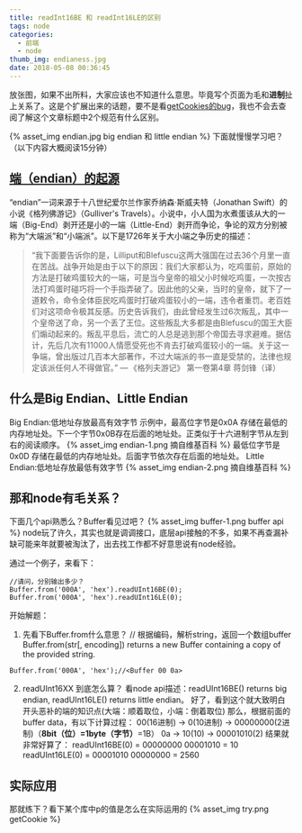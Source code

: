 ```yaml
---
title: readInt16BE 和 readInt16LE的区别
tags: node
categories:
  - 前端
  - node
thumb_img: endianess.jpg
date: 2018-05-08 00:36:45
---
```



放张图，如果不出所料，大家应该也不知道什么意思。毕竟写个页面为毛和**进制**扯上关系了。这是个扩展出来的话题，要不是看[getCookies的bug](https://news.ycombinator.com/item?id=16975025)，我也不会去查阅了解这个文章标题中2个规范有什么区别。

{% asset_img endian.jpg big endian 和 little endian %}
下面就慢慢学习吧？（以下内容大概阅读15分钟）

## [端（endian）的起源](https://zh.wikipedia.org/wiki/%E5%AD%97%E8%8A%82%E5%BA%8F)
“endian”一词来源于十八世纪爱尔兰作家乔纳森·斯威夫特（Jonathan Swift）的小说《格列佛游记》（Gulliver's Travels）。小说中，小人国为水煮蛋该从大的一端（Big-End）剥开还是小的一端（Little-End）剥开而争论，争论的双方分别被称为“大端派”和“小端派”。以下是1726年关于大小端之争历史的描述：

>“我下面要告诉你的是，Lilliput和Blefuscu这两大强国在过去36个月里一直在苦战。战争开始是由于以下的原因：我们大家都认为，吃鸡蛋前，原始的方法是打破鸡蛋较大的一端，可是当今皇帝的祖父小时候吃鸡蛋，一次按古法打鸡蛋时碰巧将一个手指弄破了。因此他的父亲，当时的皇帝，就下了一道敕令，命令全体臣民吃鸡蛋时打破鸡蛋较小的一端，违令者重罚。老百姓们对这项命令极其反感。历史告诉我们，由此曾经发生过6次叛乱，其中一个皇帝送了命，另一个丢了王位。这些叛乱大多都是由Blefuscu的国王大臣们煽动起来的。叛乱平息后，流亡的人总是逃到那个帝国去寻求避难。据估计，先后几次有11000人情愿受死也不肯去打破鸡蛋较小的一端。关于这一争端，曾出版过几百本大部著作，不过大端派的书一直是受禁的，法律也规定该派任何人不得做官。”
— 《格列夫游记》 第一卷第4章 蒋剑锋（译）

## 什么是Big Endian、Little Endian
Big Endian:低地址存放最高有效字节
示例中，最高位字节是0x0A 存储在最低的内存地址处。下一个字节0x0B存在后面的地址处。正类似于十六进制字节从左到右的阅读顺序。
{% asset_img endian-1.png 摘自维基百科 %}
最低位字节是0x0D 存储在最低的内存地址处。后面字节依次存在后面的地址处。
Little Endian:低地址存放最低有效字节
{% asset_img endian-2.png 摘自维基百科 %}

## 那和node有毛关系？
下面几个api熟悉么？Buffer看见过吧？
{% asset_img buffer-1.png buffer api %}
node玩了许久，其实也就是调调接口，底层api接触的不多，如果不再查漏补缺可能来年就要被淘汰了，出去找工作都不好意思说有node经验。

通过一个例子，来看下：
````
//请问，分别输出多少？
Buffer.from('000A', 'hex').readUInt16BE(0);
Buffer.from('000A', 'hex').readUInt16LE(0);
````

开始解题：
1. 先看下Buffer.from什么意思？
// 根据编码，解析string，返回一个数组buffer
Buffer.from(str[, encoding]) returns a new Buffer containing a copy of the provided string.
````
Buffer.from('000A', 'hex');//<Buffer 00 0a>
````

2. readUInt16XX 到底怎么算？
看node api描述：readUInt16BE() returns big endian, readUInt16LE() returns little endian。
好了，看到这个就大致明白开头恶补的端的知识点(大端：顺着取位，小端：倒着取位)
那么，根据前面的buffer data，有以下计算过程：
00(16进制) -> 0(10进制) -> 00000000(2进制)（**8bit（位）=1byte（字节）**=1B）
0a -> 10(10) -> 00001010(2)
结果就非常好算了：
readUInt16BE(0) = 00000000 00001010 = 10
readUInt16LE(0) = 00001010 00000000 = 2560

## 实际应用
那就练下？看下某个库中p的值是怎么在实际运用的
{% asset_img try.png getCookie %}